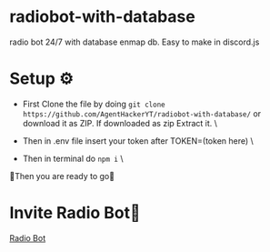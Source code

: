 # radiobot-with-database
radio bot 24/7 with database enmap db. Easy to make in discord.js
# Setup ⚙️
- First Clone the file by doing ```git clone https://github.com/AgentHackerYT/radiobot-with-database/```
or download it as ZIP. If downloaded as zip Extract it.
\

- Then in .env file insert your token after TOKEN=(token here)
\

- Then in terminal do ```npm i```
\

 🎉Then you are ready to go🎉
# Invite Radio Bot🤖
[Radio Bot](https://discord.com/api/oauth2/authorize?client_id=828510451595870218&permissions=8&scope=bot)
